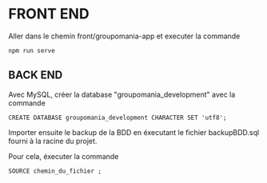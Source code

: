 # FRONT END

Aller dans le chemin front/groupomania-app et executer la commande
```
npm run serve
```

## BACK END

Avec MySQL, créer la database "groupomania_development" avec la commande
```
CREATE DATABASE groupomania_development CHARACTER SET 'utf8';
```

Importer ensuite le backup de la BDD en éxecutant le fichier backupBDD.sql fourni à la racine du projet.

Pour cela, éxecuter la commande
```
SOURCE chemin_du_fichier ;
```


